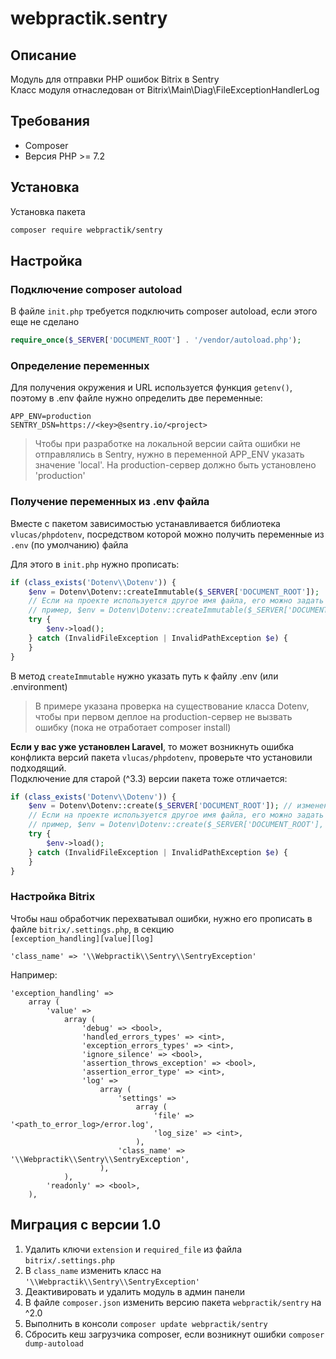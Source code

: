 # webpractik.sentry

## Описание

Модуль для отправки PHP ошибок Bitrix в Sentry  
Класс модуля отнаследован от Bitrix\Main\Diag\FileExceptionHandlerLog

## Требования

- Composer
- Версия PHP >= 7.2

## Установка

Установка пакета
```bash
composer require webpractik/sentry
```

## Настройка

### Подключение composer autoload

В файле `init.php` требуется подключить composer autoload, если этого еще не сделано

```php
require_once($_SERVER['DOCUMENT_ROOT'] . '/vendor/autoload.php');
```

### Определение переменных

Для получения окружения и URL используется функция `getenv()`, поэтому в .env файле нужно определить две переменные:

```dotenv
APP_ENV=production
SENTRY_DSN=https://<key>@sentry.io/<project>
```

> Чтобы при разработке на локальной версии сайта ошибки не отправлялись в Sentry, нужно в переменной APP_ENV указать значение 'local'. На production-сервер должно быть установлено 'production'

### Получение переменных из .env файла

Вместе с пакетом зависимостью устанавливается библиотека `vlucas/phpdotenv`, посредством которой можно получить переменные из `.env` (по умолчанию) файла

Для этого в `init.php` нужно прописать:

```php
if (class_exists('Dotenv\\Dotenv')) {
    $env = Dotenv\Dotenv::createImmutable($_SERVER['DOCUMENT_ROOT']);
    // Если на проекте используется другое имя файла, его можно задать вторым параметром
    // пример, $env = Dotenv\Dotenv::createImmutable($_SERVER['DOCUMENT_ROOT'], '.environment');
    try {
        $env->load();
    } catch (InvalidFileException | InvalidPathException $e) {
    }
}
``` 

В метод `createImmutable` нужно указать путь к файлу .env (или .environment)  

> В примере указана проверка на существование класса Dotenv, чтобы при первом деплое на production-сервер не вызвать ошибку (пока не отработает composer install)

**Если у вас уже установлен Laravel**, то может возникнуть ошибка конфликта версий пакета `vlucas/phpdotenv`, проверьте что установили подходящий.  
Подключение для старой (^3.3) версии пакета тоже отличается:
```php
if (class_exists('Dotenv\\Dotenv')) {
    $env = Dotenv\Dotenv::create($_SERVER['DOCUMENT_ROOT']); // изменение тут, в старой версии нет метода createImmutable
    // Если на проекте используется другое имя файла, его можно задать вторым параметром
    // пример, $env = Dotenv\Dotenv::create($_SERVER['DOCUMENT_ROOT'], '.environment');
    try {
        $env->load();
    } catch (InvalidFileException | InvalidPathException $e) {
    }
}
``` 

### Настройка Bitrix

Чтобы наш обработчик перехватывал ошибки, нужно его прописать в файле `bitrix/.settings.php`, в секцию  
`[exception_handling][value][log]`

```
'class_name' => '\\Webpractik\\Sentry\\SentryException'
```

Например:

```
'exception_handling' =>
    array (
        'value' =>
            array (
                'debug' => <bool>,
                'handled_errors_types' => <int>,
                'exception_errors_types' => <int>,
                'ignore_silence' => <bool>,
                'assertion_throws_exception' => <bool>,
                'assertion_error_type' => <int>,
                'log' =>
                    array (
                        'settings' =>
                            array (
                                'file' => '<path_to_error_log>/error.log',
                                'log_size' => <int>,
                            ),
                        'class_name' => '\\Webpractik\\Sentry\\SentryException',
                    ),
            ),
        'readonly' => <bool>,
    ),
```

## Миграция с версии 1.0

1. Удалить ключи `extension` и `required_file` из файла `bitrix/.settings.php`
2. В `class_name` изменить класс на `'\\Webpractik\\Sentry\\SentryException'`
3. Деактивировать и удалить модуль в админ панели
4. В файле `composer.json` изменить версию пакета `webpractik/sentry` на ^2.0
5. Выполнить в консоли `composer update webpractik/sentry`
6. Сбросить кеш загрузчика composer, если возникнут ошибки `composer dump-autoload`
